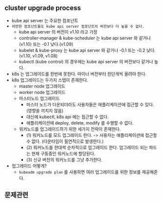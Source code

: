 ## cluster upgrade process
* kube api server 는 주요한 컴포넌트
* `어떤한 컴포넌트들도 kube api server 컴포넌트의 버전보다 더 높을 수 없다.`
    * kube api server 의 버전이 v1.10 라고 가정
    * controller-manager & kube-scheduler 는 kube api server 와 같거나(v1.10) 또는 -0.1 낮다.(v1.09)
    * kubelet & kube-proxy 는 kube api server 와 같거나 -0.1 또는 -0.2 낮다. (v1.10, v1.09, v1.08)
    * kubectl (kube control) 의 경우에는 kube api server 의 버전보다 같거나 높다.
* k8s 는 업그레이드를 한번에 못한다. 마이너 버전부터 한단게씩 올려야 한다.
* k8s 업그레이드는 두가지 스텝이 존재한다.
    * master node 업그레이드
    * worker node 업그레이드
    * 마스터노드 업그레이드
        * 마스터 노드가 다운되더라도 사용자들은 애플리케이션에 접근할 수 있다. (영향을 끼치지 않음)
        * 대신에 kubectl, k8s api 에는 접근할 수 없다.
        * 애플리케이션에 deploy, delete, modify 를 수행할 수 없다.
    * 워커노드를 업그레이드하기 위한 세가지 전략이 존재한다.
        * (1) 워커노드를 모드 업그레이드 한다. -> 사용자는 애플리케이션에 접근할 수 없다. (다운타임이 필연적으로 발생한다.)
        * (2) 워커노드를 한대씩 순차적으로 업그레이드 한다. 업그레이드 되는 파드는 현재 구동중인 워커노드에 할당된다.
        * (3) 신규 버전의 워커노드를 그냥 추가한다.
* 업그레이드 어떻게?
    * `kubeadm upgrade plan` 를 사용하면 여러 업그레이드를 위한 정보를 제공해준다.

## 문제관련

